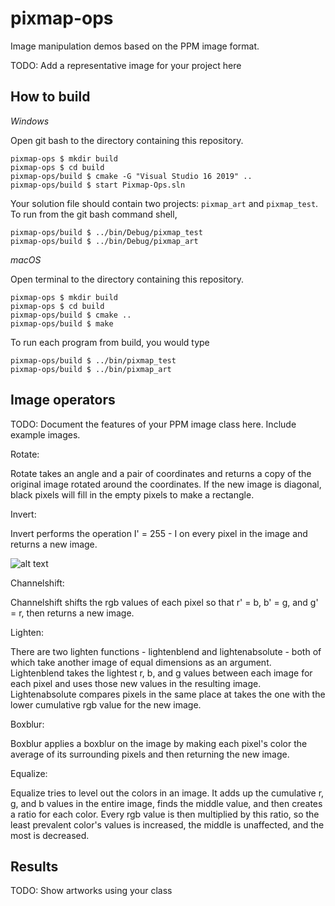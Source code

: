 # pixmap-ops

Image manipulation demos based on the PPM image format.

TODO: Add a representative image for your project here

## How to build

*Windows*

Open git bash to the directory containing this repository.

```
pixmap-ops $ mkdir build
pixmap-ops $ cd build
pixmap-ops/build $ cmake -G "Visual Studio 16 2019" ..
pixmap-ops/build $ start Pixmap-Ops.sln
```

Your solution file should contain two projects: `pixmap_art` and `pixmap_test`.
To run from the git bash command shell,

```
pixmap-ops/build $ ../bin/Debug/pixmap_test
pixmap-ops/build $ ../bin/Debug/pixmap_art
```

*macOS*

Open terminal to the directory containing this repository.

```
pixmap-ops $ mkdir build
pixmap-ops $ cd build
pixmap-ops/build $ cmake ..
pixmap-ops/build $ make
```

To run each program from build, you would type

```
pixmap-ops/build $ ../bin/pixmap_test
pixmap-ops/build $ ../bin/pixmap_art
```

## Image operators

TODO: Document the features of your PPM image class here. Include example images.

Rotate:

Rotate takes an angle and a pair of coordinates and returns a copy of the original image rotated around the coordinates. If the new image is diagonal, black pixels will fill in the empty pixels to make a rectangle.



Invert:

Invert performs the operation I' = 255 - I on every pixel in the image and returns a new image.

![alt text](https://github.com/Jgorenburg/pixmap-ops/blob/feep.ppm)

Channelshift:

Channelshift shifts the rgb values of each pixel so that r' = b, b' = g, and g' = r, then returns a new image.


Lighten:

There are two lighten functions - lightenblend and lightenabsolute - both of which take another image of equal dimensions as an argument. Lightenblend takes the lightest r, b, and g values between each image for each pixel and uses those new values in the resulting image. Lightenabsolute compares pixels in the same place at takes the one with the lower cumulative rgb value for the new image.


Boxblur:  

Boxblur applies a boxblur on the image by making each pixel's color the average of its surrounding pixels and then returning the new image.


Equalize:

Equalize tries to level out the colors in an image. It adds up the cumulative r, g, and b values in the entire image, finds the middle value, and then creates a ratio for each color. Every rgb value is then multiplied by this ratio, so the least prevalent color's values is increased, the middle is unaffected, and the most is decreased.





## Results

TODO: Show artworks using your class
